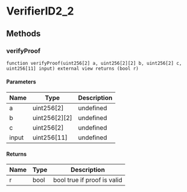 # VerifierID2_2









## Methods

### verifyProof

```solidity
function verifyProof(uint256[2] a, uint256[2][2] b, uint256[2] c, uint256[11] input) external view returns (bool r)
```





#### Parameters

| Name | Type | Description |
|---|---|---|
| a | uint256[2] | undefined
| b | uint256[2][2] | undefined
| c | uint256[2] | undefined
| input | uint256[11] | undefined

#### Returns

| Name | Type | Description |
|---|---|---|
| r | bool |  bool true if proof is valid




